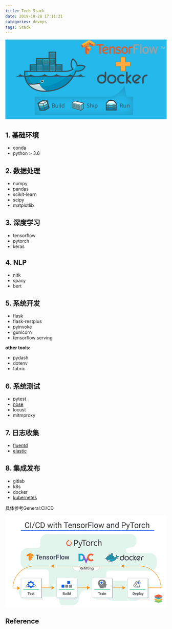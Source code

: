 ```yaml
---
title: Tech Stack
date: 2019-10-28 17:11:21
categories: devops
tags: Stack
---
```


<img src="/images/devops/tech-stack-logo1.png" width="550" alt="Tech Stack" />

<!-- more -->

## 1. 基础环境

- conda
- python > 3.6

## 2. 数据处理

- numpy
- pandas
- scikit-learn
- scipy
- matplotlib

## 3. 深度学习

- tensorflow
- pytorch
- keras

## 4. NLP

- nltk
- spacy
- bert

## 5. 系统开发

- flask
- flask-restplus
- pyinvoke
- gunicorn
- tensorflow serving

**other tools:**

- pydash
- dotenv
- fabric

## 6. 系统测试

- pytest
- [nose](https://nose.readthedocs.io/en/latest/)
- locust
- mitmproxy

## 7. 日志收集

- [fluentd](https://github.com/fluent/fluent-logger-python)
- [elastic](https://www.elastic.co/)

## 8. 集成发布

- gitlab 
- k8s 
- docker
- [kubernetes](https://kubernetes.io/)

具体参考General:CI/CD

<!--<img src="/images/devops/tech-stack-logo2.png" width="550" alt="Tech Stack" />-->

<img src="/images/devops/tech-stack-logo3.png" width="550" alt="Tech Stack" />

## Reference
